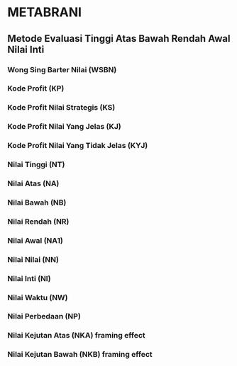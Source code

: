 # METABRANI
## Metode Evaluasi Tinggi Atas Bawah Rendah Awal Nilai Inti
### Wong Sing Barter Nilai (WSBN)
### Kode Profit (KP)
### Kode Profit Nilai Strategis (KS)
### Kode Profit Nilai Yang Jelas (KJ)
### Kode Profit Nilai Yang Tidak Jelas (KYJ)
### Nilai Tinggi (NT)
### Nilai Atas (NA)
### Nilai Bawah (NB)
### Nilai Rendah (NR)
### Nilai Awal (NA1)
### Nilai Nilai (NN)
### Nilai Inti (NI)
### Nilai Waktu (NW)
### Nilai Perbedaan (NP)
### Nilai Kejutan Atas (NKA) framing effect
### Nilai Kejutan Bawah (NKB) framing effect

